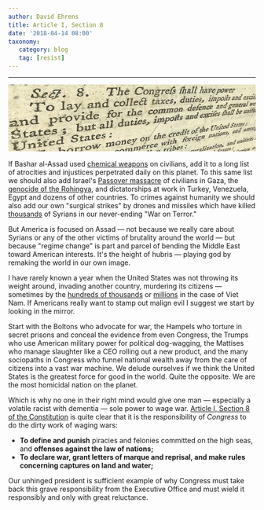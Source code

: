```yaml
---
author: David Ehrens
title: Article I, Section 8
date: '2018-04-14 08:00'
taxonomy:
   category: blog
   tag: [resist]
---
```

---

![](section8.jpg)

If Bashar al-Assad used [chemical weapons](https://theintercept.com/2018/04/14/donald-trump-ordered-syria-strike-based-on-a-secret-legal-justification-even-congress-cant-see/) on civilians, add it to a long list of atrocities and injustices perpetrated daily on this planet. To this same list we should also add Israel's [Passover massacre](https://www.tikkun.org/nextgen/israeli-army-slaughters-nonviolent-protesters-on-eve-of-passover) of civilians in Gaza, the [genocide of the Rohingya](https://www.cbsnews.com/news/report-blames-myanmar-for-rohingya-genocide/), and dictatorships at work in Turkey, Venezuela, Egypt and dozens of other countries. To crimes against humanity we should also add our own "surgical strikes" by drones and missiles which have killed [thousands](https://www.nytimes.com/interactive/2017/05/25/world/middleeast/airstrikes-iraq-syria-civilian-casualties.html) of Syrians in our never-ending "War on Terror." 

But America is focused on Assad — not because we really care about Syrians or any of the other victims of brutality around the world — but because "regime change" is part and parcel of bending the Middle East toward American interests. It's the height of hubris — playing god by remaking the world in our own image. 

I have rarely known a year when the United States was not throwing its weight around, invading another country, murdering its citizens — sometimes by the [hundreds of thousands](https://en.wikipedia.org/wiki/Lancet_surveys_of_Iraq_War_casualties) or [millions](https://www.britannica.com/event/Vietnam-War) in the case of Viet Nam. If Americans really want to stamp out malign evil I suggest we start by looking in the mirror. 

Start with the Boltons who advocate for war, the Hampels who torture in secret prisons and conceal the evidence from even Congress, the Trumps who use American military power for political dog-wagging, the Mattises who manage slaughter like a CEO rolling out a new product, and the many sociopaths in Congress who funnel national wealth away from the care of citizens into a vast war machine. We delude ourselves if we think the United States is the greatest force for good in the world. Quite the opposite. We are the most homicidal nation on the planet.

Which is why no one in their right mind would give one man — especially a volatile racist with dementia — sole power to wage war. [Article I, Section 8 of the Constitution](https://www.law.cornell.edu/constitution/articlei#section8) is quite clear that it is the responsibility of *Congress* to do the dirty work of waging wars:

- **To define and punish** piracies and felonies committed on the high seas, and **offenses against the law of nations;**
- **To declare war, grant letters of marque and reprisal, and make rules concerning captures on land and water;**

Our unhinged president is sufficient example of why Congress must take back this grave responsibility from the Executive Office and must wield it responsibly and only with great reluctance. 

